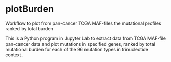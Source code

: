 # plotBurden
Workflow to plot from pan-cancer TCGA MAF-files the mutational profiles ranked by total burden

This is a Python program in Jupyter Lab to extract data from TCGA MAF-file pan-cancer data and plot mutations in specified genes, ranked by total mutational burden for each of the 96 mutation types in trinucleotide context.
